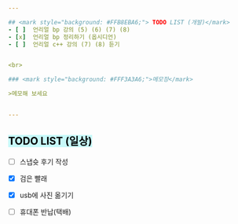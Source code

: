 ```yaml
---  

## <mark style="background: #FFB8EBA6;"> TODO LIST (개발)</mark>
- [ ]  언리얼 bp 강의 (5) (6) (7) (8)
- [x]  언리얼 bp 정리하기 (옵시디언)
- [ ]  언리얼 c++ 강의 (7) (8) 듣기


<br>

### <mark style="background: #FFF3A3A6;">메모장</mark>

>메모해 보세요


---
```


## <mark style="background: #ABF7F7A6;">TODO LIST (일상)</mark>

- [ ]  스냅슛 후기 작성
- [x]  검은 빨래 
- [x]  usb에 사진 옮기기
- [ ]  휴대폰 반납(택배)
 
